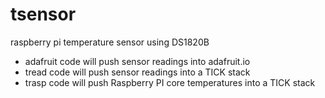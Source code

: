 # tsensor
raspberry pi temperature sensor using DS1820B 
- adafruit code will push sensor readings into adafruit.io
- tread code will push sensor readings into a TICK stack 
- trasp code will push Raspberry PI core temperatures into a TICK stack


